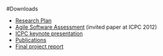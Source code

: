 #Downloads

- [Research Plan](%assets_url%/download/projectreports/snf13-part2.pdf)
- [Agile Software Assessment](%base_url%/scgbib) (invited paper at ICPC 2012)
- [ICPC keynote presentation](http://www.slideshare.net/onierstrasz/agile-software-assessment-icpc-2012)
- [Publications](%base_url%/scgbib)
- [Final project report](%assets_url%/download/projectreports/snf13-final.pdf)
